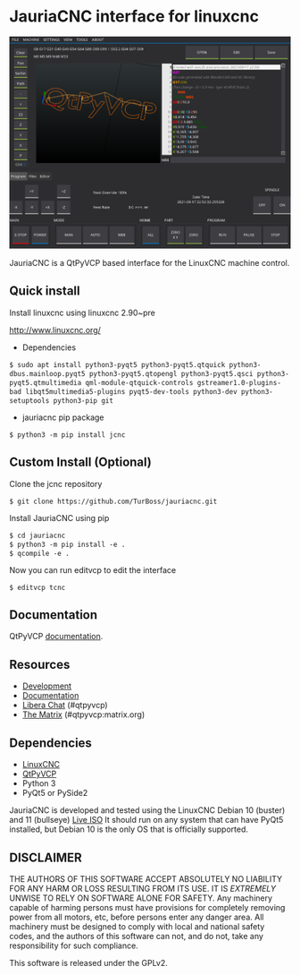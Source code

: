 # JauriaCNC interface for linuxcnc

![](pics/tnc.png)

JauriaCNC is a QtPyVCP based interface for the LinuxCNC machine control.

## Quick install

Install linuxcnc using linuxcnc 2.90~pre

http://www.linuxcnc.org/


* Dependencies

```
$ sudo apt install python3-pyqt5 python3-pyqt5.qtquick python3-dbus.mainloop.pyqt5 python3-pyqt5.qtopengl python3-pyqt5.qsci python3-pyqt5.qtmultimedia qml-module-qtquick-controls gstreamer1.0-plugins-bad libqt5multimedia5-plugins pyqt5-dev-tools python3-dev python3-setuptools python3-pip git
```

* jauriacnc pip package

```
$ python3 -m pip install jcnc
```

## Custom Install (Optional)

Clone the jcnc repository

```
$ git clone https://github.com/TurBoss/jauriacnc.git
```

Install JauriaCNC using pip

```
$ cd jauriacnc
$ python3 -m pip install -e .
$ qcompile -e .
```

Now you can run editvcp to edit the interface

```
$ editvcp tcnc
```


## Documentation

QtPyVCP [documentation](https://kcjengr.github.io/qtpyvcp/).


## Resources

* [Development](https://github.com/TurBoss/jauriacnc/)
* [Documentation](https://qtpyvcp.com/)
* [Libera Chat](http://web.libera.chat/) (#qtpyvcp)
* [The Matrix](https://riot.im/app/#/room/#qtpyvcp:matrix.org) (#qtpyvcp:matrix.org)


## Dependencies

* [LinuxCNC](https://linuxcnc.org)
* [QtPyVCP](https://qtpyvcp.com/)
* Python 3
* PyQt5 or PySide2

JauriaCNC is developed and tested using the LinuxCNC Debian 10 (buster) and 11 (bullseye)
[Live ISO](http://www.linuxcnc.org/download/) It should run
on any system that can have PyQt5 installed, but Debian 10 is the only OS
that is officially supported.


## DISCLAIMER

THE AUTHORS OF THIS SOFTWARE ACCEPT ABSOLUTELY NO LIABILITY FOR
ANY HARM OR LOSS RESULTING FROM ITS USE.  IT IS _EXTREMELY_ UNWISE
TO RELY ON SOFTWARE ALONE FOR SAFETY.  Any machinery capable of
harming persons must have provisions for completely removing power
from all motors, etc, before persons enter any danger area.  All
machinery must be designed to comply with local and national safety
codes, and the authors of this software can not, and do not, take
any responsibility for such compliance.

This software is released under the GPLv2.
